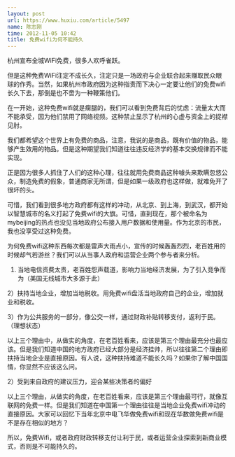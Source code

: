```yaml
---
layout: post
url: https://www.huxiu.com/article/5497
name: 陈志刚
time: 2012-11-05 10:42
title: 免费wifi为何不能持久
---
```

杭州宣布全城WiFi免费，很多人欢呼雀跃。

但是这种免费WiFi注定不成长久，注定只是一场政府与企业联合起来赚取民众眼球的作秀。当然，如果杭州市政府因为这种指责而下决心一定要让他们的免费wifi长久下去，那倒是也不啻为一种鞭策他们。

在一开始，这种免费wifi就是瘸腿的，我们可以看到免费背后的忧虑：流量太大而不能承受，因为他们禁用了网络视频。这种禁止显示了杭州的心虚与资金上的捉襟见肘。

我们都希望这个世界上有免费的商品，注意，我说的是商品，既有价值的物品，能够产生效用的物品。但是这种期望我们知道往往违反经济学的基本交换规律而不能实现。

正是因为很多人抓住了人们的这种心理，往往就用免费商品这种噱头来欺瞒忽悠公众，制造免费的假象，普通商家无所谓，但是如果一级政府也这样做，就难免开了很坏的头。

可惜，我们看到很多地方政府都有这样的冲动，从北京、到上海，到武汉，都开始以智慧城市的名义打起了免费wifi的大旗。可惜，直到现在，那个被命名为mybeijing的热点也没见当地政府公布接入用户数据和使用量。作为北京的市民，我也没享受过这种免费。

为何免费wifi这种东西每次都是雷声大雨点小，宣传的时候轰轰烈烈，老百姓用的时候却气若游丝？我们可以从当事人政府和运营企业两个参与者来分析。

1) 当地电信资费太贵，老百姓怨声载道，影响力当地经济发展，为了引入竞争而为（美国无线城市大多源于此）

2）扶持当地企业，增加当地税收。用免费wifi盘活当地政府自己的企业，增加就业和税收。

3）作为公共服务的一部分，像公交一样，通过财政补贴转移支付，返利于民。（理想状态）

以上三个理由中，从做实的角度，在老百姓看来，应该是第三个理由最充分也最应该。但是我们知道中国的地方政府已经大部分是经济挂帅，所以往往第二个理由即扶持当地企业是直接原因。有人说，这种扶持难道不能长久吗？如果你了解中国国情，你显然不应该这么问。

2）受到来自政府的建议压力，迎合某些决策者的偏好

以上三个理由，从做实的角度，在老百姓看来，应该是第三个理由最可行，就像互联网的免费一样。但是我们知道在中国第一个理由往往是当地企业免费wifi冲动的直接原因。大家可以回忆下当年北京中电飞华做免费wifi和现在华数做免费wifi是不是存在相似的地方？

所以，免费Wifi，或者政府财政转移支付让利于民，或者运营企业探索到新商业模式，否则是不可能持久的。

